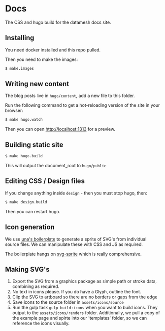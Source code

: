 # Docs

The CSS and hugo build for the datamesh docs site.

## Installing

You need docker installed and this repo pulled.

Then you need to make the images:

```bash
$ make.images
```

## Writing new content

The blog posts live in `hugo/content`, add a new file to this folder.

Run the following command to get a hot-reloading version of the site in your browser:

```bash
$ make hugo.watch
```

Then you can open [http://localhost:1313](http://localhost:1313) for a preview.

## Building static site

```bash
$ make hugo.build
```

This will output the document_root to `hugo/public`

## Editing CSS / Design files

If you change anything inside `design` - then you must stop hugo, then:

```bash
$ make design.build
```

Then you can restart hugo.

## Icon generation

We use [una's boilerplate](https://github.com/una/svg-icon-system-boilerplate) to generate a sprite of SVG's from individual source files. We can manipulate these with CSS and JS as required.

The boilerplate hangs on [svg-sprite](https://github.com/jkphl/svg-sprite) which is really comprehensive.

## Making SVG's

1. Export the SVG from a graphics package as simple path or stroke data, combining as required.
2. No text in icons please. If you do have a Glyph, outline the font.
3. Clip the SVG to artboard so there are no borders or gaps from the edge
4. Save icons to the source folder in `assets/icons/source`
5. Run the gulp task `gulp build:icons` when you want to build icons. They output to the `assets/icons/renders` folder. Additionally, we pull a copy of the example page and spirte into our 'templates' folder, so we can reference the icons visually.

